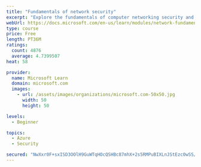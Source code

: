 ```yaml
---
title: "Fundamentals of network security"
excerpt: "Explore the fundamentals of computer networking security and monitoring."
webUrl: https://docs.microsoft.com/en-us/learn/modules/network-fundamentals-2/
type: course
price: Free
length: PT36M
ratings:
  count: 4876
  average: 4.7399507
heat: 58

provider:
  name: Microsoft Learn
  domain: microsoft.com
  images:
    - url: /assets/images/organizations/microsoft.com-50x50.jpg
      width: 50
      height: 50

levels:
  - Beginner

topics:
  - Azure
  - Security

secured: "NwXxr0F+sxISD3OOlH9GuWTqHOcQSHBc87mhX+2s5RMPuBIXLnJStEzc0wSS/gGVAFxoXDMQ9GCBH64u3B+IC+a19KP800RszHCEI5yuaSbgL1sImpMpsTyRigcNcE7Wf55Ap+/HAomxgZvxDjOCUCBGWAJl2zKOLACtmmBu9OuJ8s+nRp5BVjdBxOP7HvCvx424PqN+yuaNbnTXd17n2hplI6N4BAcPCr2D4La4EKstx3Ci1PYcDvb8vNovNgq2A1dMyOteqWKmEjN3a2z3JxKulde4b+htDTfWQqlp2VMkh7Wd6gK3GPXygnFXqi2MXYjF/hfnAckaN98XDcytD9Sle7rCnxWmGneptdFtu1Y48GSvgJWyxf+ppL0K9QVxCZIRyv8zYoaavscbWD1UjCf8UPXo5nqqnh5XfAQVa2w=;+2JIfdMCrxAVQReow2pWqA=="
---
```


